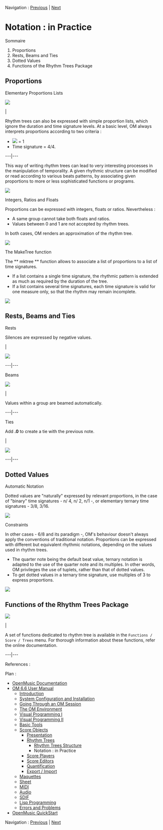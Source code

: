 Navigation : [Previous](RT1 "page précédente\(Rhythm Trees
Structure\)") | [Next](ScorePlayer "Next\(Score
Players\)")


# Notation : in Practice

Sommaire

  1. Proportions
  2. Rests, Beams and Ties
  3. Dotted Values
  4. Functions of the Rhythm Trees Package

## Proportions

Elementary Proportions Lists

![](../res/props1.png)

|

Rhythm trees can also be expressed with simple proportion lists, which ignore
the duration and time signature levels. At a basic level, OM always interprets
proportions according to two criteria :

  * ![](../res/ronde_icon.png) = 1
  * Time signature = 4/4.

  
  
---|---  
  
This way of writing rhythm trees can lead to very interesting processes in the
manipulation of temporality. A given rhythmic structure can be modified or
read according to various beats patterns, by associating given proportions to
more or less sophisticated functions or programs.

![](../res/props3.png)

Integers, Ratios and Floats

Proportions can be expressed with integers, floats or ratios. Nevertheless :

  * A same group cannot take both floats and ratios. 
  * Values between 0 and 1 are not accepted by rhythm trees. 

In both cases, OM renders an approximation of the rhythm tree.

![](../res/nozero.png)

The MakeTree function

The  ** mktree ** function allows to associate a list of proportions to a list
of time signatures.

  * If a list contains a single time signature, the rhythmic pattern is extended as much as required by the duration of the tree.
  * If a list contains several time signatures, each time signature is valid for one measure only, so that the rhythm may remain incomplete. 

![](../res/props2.png)

## Rests, Beams and Ties

Rests

Silences are expressed by negative values.

|

![](../res/silence1.png)  
  
---|---  
  
Beams

![](../res/beam1.png)

|

Values within a group are beamed automatically.  
  
---|---  
  
Ties

Add **.0** to create a tie with the previous note.

|

![](../res/tie1.png)  
  
---|---  
  
## Dotted Values

Automatic Notation

Dotted values are "naturally" expressed by relevant proportions, in the case
of "binary" time signatures - n/ 4, n/ 2, n/1 -, or elementary ternary time
signatures - 3/8, 3/16.

![](../res/dot1.png)

Constraints

In other cases - 6/8 and its paradigm -, OM's behaviour doesn't always apply
the conventions of traditional notation. Proportions can be expressed with
different but equivalent rhythmic notations, depending on the values used in
rhythm trees.

  * The quarter note being the default beat value, ternary notation is adapted to the use of the quarter note and its multiples. In other words, OM privileges the use of tuplets, rather than that of dotted values.
  * To get dotted values in a ternary time signature, use multiples of 3 to express proportions. 

![](../res/props.png)

## Functions of the Rhythm Trees Package

![](../res/treefunctions.png)

|

A set of functions dedicated to rhythm tree is available in the `Functions /
Score / Trees` menu. For thorough information about these functions, refer the
online documentation.  
  
---|---  
  
References :

Plan :

  * [OpenMusic Documentation](OM-Documentation)
  * [OM 6.6 User Manual](OM-User-Manual)
    * [Introduction](00-Sommaire)
    * [System Configuration and Installation](Installation)
    * [Going Through an OM Session](Goingthrough)
    * [The OM Environment](Environment)
    * [Visual Programming I](BasicVisualProgramming)
    * [Visual Programming II](AdvancedVisualProgramming)
    * [Basic Tools](BasicObjects)
    * [Score Objects](ScoreObjects)
      * [Presentation](Score-Objects-Intro)
      * [Rhythm Trees](RT)
        * [Rhythm Trees Structure](RT1)
        * Notation : in Practice
      * [Score Players](ScorePlayer)
      * [Score Editors](ScoreEditors)
      * [Quantification](Quantification)
      * [Export / Import](ImportExport)
    * [Maquettes](Maquettes)
    * [Sheet](Sheet)
    * [MIDI](MIDI)
    * [Audio](Audio)
    * [SDIF](SDIF)
    * [Lisp Programming](Lisp)
    * [Errors and Problems](errors)
  * [OpenMusic QuickStart](QuickStart-Chapters)

Navigation : [Previous](RT1 "page précédente\(Rhythm Trees
Structure\)") | [Next](ScorePlayer "Next\(Score
Players\)")

